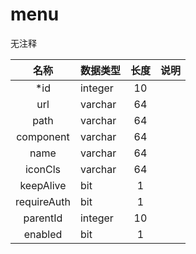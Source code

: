 # menu

无注释


| 名称 | 数据类型 | 长度  |  说明 |
| :--: | :--- | :------: |  :----: |
|*id | integer| 10 |     |
|url | varchar| 64 |     |
|path | varchar| 64 |     |
|component | varchar| 64 |     |
|name | varchar| 64 |     |
|iconCls | varchar| 64 |     |
|keepAlive | bit| 1 |     |
|requireAuth | bit| 1 |     |
|parentId | integer| 10 |     |
|enabled | bit| 1 |     |
